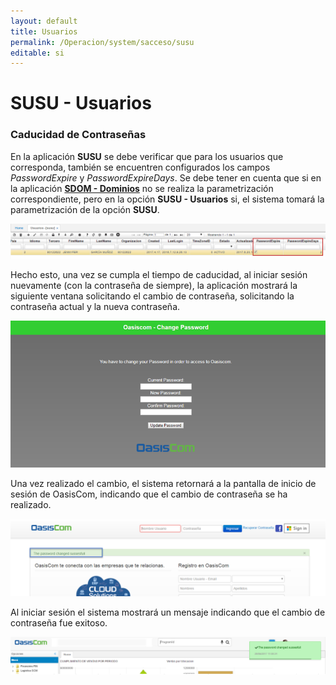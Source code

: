 ```yaml
---
layout: default
title: Usuarios
permalink: /Operacion/system/sacceso/susu
editable: si
---
```


# SUSU - Usuarios

### Caducidad de Contraseñas

En la aplicación **SUSU** se debe verificar que para los usuarios que corresponda, también se encuentren configurados los campos _PasswordExpire_ y _PasswordExpireDays_. Se debe tener en cuenta que si en la aplicación [**SDOM - Dominios**](http://docs.oasiscom.com/Operacion/cloud/sbasica/sdom) no se realiza la parametrización correspondiente, pero en la opción **SUSU - Usuarios** si, el sistema tomará la parametrización de la opción **SUSU**.

![](susu.png)

Hecho esto, una vez se cumpla el tiempo de caducidad, al iniciar sesión nuevamente (con la contraseña de siempre), la aplicación mostrará la siguiente ventana solicitando el cambio de contraseña, solicitando la contraseña actual y la nueva contraseña.  

![](susu1.png)

Una vez realizado el cambio, el sistema retornará a la pantalla de inicio de sesión de OasisCom, indicando que el cambio de contraseña se ha realizado.  

![](susu2.png)

Al iniciar sesión el sistema mostrará un mensaje indicando que el cambio de contraseña fue exitoso.  

![](susu3.png)
